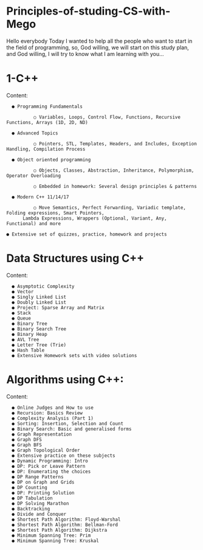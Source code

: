 # Principles-of-studing-CS-with-Mego
Hello everybody
Today I wanted to help all the people who want to start in the field of programming, so, God willing, we will start on this study plan, and God willing,
I will try to know what I am learning with you...

# 1-C++ 

Content:

      ● Programming Fundamentals
      
              ○ Variables, Loops, Control Flow, Functions, Recursive Functions, Arrays (1D, 2D, ND)
              
      ● Advanced Topics
   
              ○ Pointers, STL, Templates, Headers, and Includes, Exception Handling, Compilation Process
		  
      ● Object oriented programming
	
              ○ Objects, Classes, Abstraction, Inheritance, Polymorphism, Operator Overloading
		  
              ○ Embedded in homework: Several design principles & patterns
		  
      ● Modern C++ 11/14/17
	
              ○ Move Semantics, Perfect Forwarding, Variadic template, Folding expressions, Smart Pointers, 
	      Lambda Expressions, Wrappers (Optional, Variant, Any, Functional) and more
      
	● Extensive set of quizzes, practice, homework and projects
      
# Data Structures using C++

Content:

      ● Asymptotic Complexity
      ● Vector
      ● Singly Linked List
      ● Doubly Linked List
      ● Project: Sparse Array and Matrix
      ● Stack
      ● Queue
      ● Binary Tree
      ● Binary Search Tree
      ● Binary Heap
      ● AVL Tree
      ● Letter Tree (Trie)
      ● Hash Table
      ● Extensive Homework sets with video solutions
      
# Algorithms using C++:

Content:

      ● Online Judges and How to use
      ● Recursion: Basics Review
      ● Complexity Analysis (Part 1)
      ● Sorting: Insertion, Selection and Count
      ● Binary Search: Basic and generalised forms
      ● Graph Representation
      ● Graph DFS
      ● Graph BFS
      ● Graph Topological Order
      ● Extensive practice on these subjects
      ● Dynamic Programming: Intro
      ● DP: Pick or Leave Pattern
      ● DP: Enumerating the choices
      ● DP Range Patterns
      ● DP on Graph and Grids
      ● DP Counting
      ● DP: Printing Solution
      ● DP Tabulation
      ● DP Solving Marathon
      ● Backtracking
      ● Divide and Conquer
      ● Shortest Path Algorithm: Floyd-Warshal
      ● Shortest Path Algorithm: Bellman-Ford
      ● Shortest Path Algorithm: Dijkstra
      ● Minimum Spanning Tree: Prim 
      ● Minimum Spanning Tree: Kruskal










